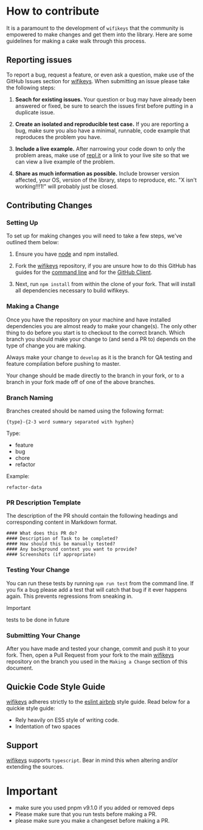 # How to contribute

It is a paramount to the development of `wifikeys` that the community is empowered to make changes and get them into the library. Here are some guidelines for making a cake walk through this process.

## Reporting issues

To report a bug, request a feature, or even ask a question, make use of the GitHub Issues
section for [wifikeys][issues]. When submitting an issue please take the following steps:

1. **Seach for existing issues.** Your question or bug may have already been answered or fixed, be sure to search the issues first before putting in a duplicate issue.

2. **Create an isolated and reproducible test case.** If you are reporting a bug, make sure you also have a minimal, runnable, code example that reproduces the problem you have.

3. **Include a live example.** After narrowing your code down to only the problem areas, make use of [repl.it][repl] or a link to your live site so that we can view a live example of the problem.

4. **Share as much information as possible.** Include browser version affected, your OS, version of
   the library, steps to reproduce, etc. "X isn't working!!!1!" will probably just be closed.

## Contributing Changes

### Setting Up

To set up for making changes you will need to take a few steps, we've outlined them below:

1. Ensure you have [node][node] and npm installed.

2. Fork the [wifikeys][wifikeys] repository, if you are unsure how to do this GitHub has guides for the [command line][fork-repo] and for the [GitHub Client][fork-client].

3. Next, run `npm install` from within the clone of your fork. That will install all dependencies necessary to build wifikeys.

### Making a Change

Once you have the repository on your machine and have installed dependencies you are almost ready to make your change(s). The only other thing to do before you start is to checkout to the correct branch. Which branch you should make your change to (and send a PR to) depends on the type of change you are making.

Always make your change to `develop` as it is the branch for QA testing and feature compilation before pushing to master.

Your change should be made directly to the branch in your fork, or to a branch in your fork made off of one of the above branches.

### Branch Naming

Branches created should be named using the following format:

```
{type}-{2-3 word summary separated with hyphen}
```

Type:

- feature
- bug
- chore
- refactor

Example:

```
refactor-data
```

### PR Description Template

The description of the PR should contain the following headings and corresponding content in Markdown format.

```
#### What does this PR do?
#### Description of Task to be completed?
#### How should this be manually tested?
#### Any background context you want to provide?
#### Screenshots (if appropriate)
```

### Testing Your Change

You can run these tests by running `npm run test` from the command line. If you fix a bug please add a test that will catch that bug if it ever happens again. This prevents regressions from sneaking in.

> [!IMPORTANT]
> tests to be done in future

### Submitting Your Change

After you have made and tested your change, commit and push it to your fork. Then, open a Pull Request from your fork to the main [wifikeys][wifikeys] repository on the branch you used in the `Making a Change` section of this document.

## Quickie Code Style Guide

[wifikeys][wifikeys] adheres strictly to the [eslint airbnb](https://www.npmjs.com/package/eslint-config-airbnb-base) style guide. Read below for a quickie style guide:

- Rely heavily on ES5 style of writing code.
- Indentation of two spaces

[issues]: https://github.com/FADHILI-Josue/wifikeys/issues
[wifikeys]: https://github.com/FADHILI-Josue/wifikeys
[repl]: http://repl.it
[node]: https://nodejs.org/en/
[fork-repo]: https://help.github.com/articles/fork-a-repo/
[fork-client]: https://guides.github.com/activities/forking/

## Support

[wifikeys][wifikeys] supports `typescript`.
Bear in mind this when altering and/or extending the sources.

# Important

- make sure you used pnpm v9.1.0 if you added or removed deps
- Please make sure that you run tests before making a PR.
- please make sure you make a changeset before making a PR.
